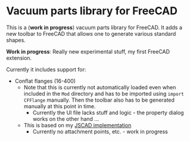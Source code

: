 # Vacuum parts library for FreeCAD

This is a (__work in progress__) vacuum parts library for FreeCAD. It adds
a new toolbar to FreeCAD that allows one to generate various standard shapes.

__Work in progress__: Really new experimental stuff, my first FreeCAD extension.

Currently it includes support for:

* Conflat flanges (16-400)
   * Note that this is currently not automatically loaded even when included
	   in the ```Mod``` directory and has to be imported using ```import CFFlange```
		 manually. Then the toolbar also has to be generated manually at this point
		 in time.
	 * Currently the UI file lacks stuff and logic - the property dialog works
	   on the other hand ...
   * This is based on my [JSCAD implementation](https://github.com/tspspi/jscadModels/blob/master/library/mechanics/cfflange.jscad)
	 * Currently no attachment points, etc. - work in progress
